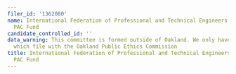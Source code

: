 ```yaml
---
filer_id: '1362080'
name: International Federation of Professional and Technical Engineers Local 21 Issues
  PAC Fund
candidate_controlled_id: ''
data_warning: This committee is formed outside of Oakland. We only have data on committees
  which file with the Oakland Public Ethics Commission
title: International Federation of Professional and Technical Engineers Local 21 Issues
  PAC Fund
---
```

